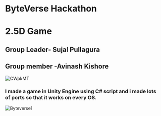 # ByteVerse Hackathon
# 2.5D Game
  
  ## Group Leader- Sujal Pullagura 
  ## Group member -Avinash Kishore 


![CWpkMT](https://github.com/pSujalp/ByteVerse/assets/108971732/7e0c06a2-6817-4f14-ab84-a5bbba4d7537)


### I made a game in Unity Engine using C# script and i made lots of ports so that it works on every OS.


![Byteverse1](https://github.com/pSujalp/ByteVerse/assets/108971732/4cd41cbe-d638-4cde-a9d1-f9ea14ae42f1)
